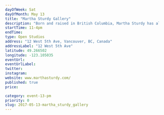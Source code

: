 ```yaml
---
dayOfWeek: Sat
dayOfMonth: May 13
title: "Martha Sturdy Gallery"
description: "Born and raised in British Columbia, Martha Sturdy has always been inspired and guided by the elements. Materials such as resin, brass, steel, and salvaged cedar find expression in her work. <br> <br> As a graduate of sculpture from Emily Carr University (1978), Martha’s focus today is on three-dimensional fine art and sculpture. Martha’s studio also provides sophisticated custom furniture, accessories and artworks for clients including Louis Vuitton, Saks Fifth Avenue, Four Seasons, Jennifer Post and Holly Hunt. Martha’s open studio will display a range of her art, sculpture, furniture and accessories. <br> <br> We will share an overview of Martha’s inspiration and successes from her 40 years of experience, as well as an insight into our production processes."
startTime: 11-4pm
endTime: 
type: Open Studios
address: "12 West 5th Ave, Vancouver, BC, Canada"
addressLabel: "12 West 5th Ave"
latitude: 49.266502
longitude: -123.105035
eventUrl: 
eventUrlLabel: 
twitter: 
instagram: 
website: www.marthasturdy.com/
published: true
price: 

category: event-13-pm
priority: 0
slug: 2017-05-13-martha_sturdy_gallery
---
```

